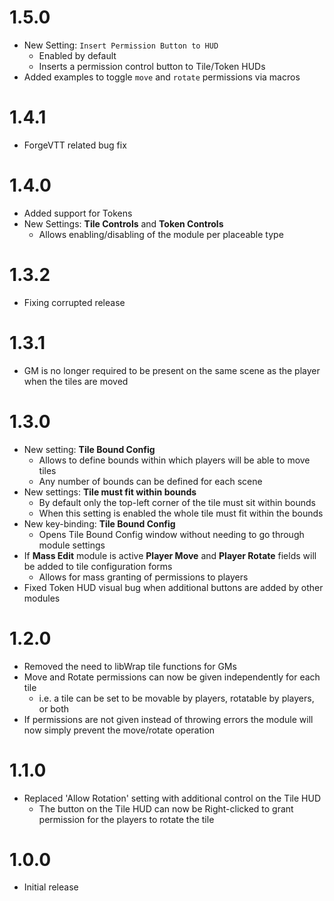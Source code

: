 # 1.5.0

- New Setting: `Insert Permission Button to HUD`
  - Enabled by default
  - Inserts a permission control button to Tile/Token HUDs
- Added examples to toggle `move` and `rotate` permissions via macros

# 1.4.1

- ForgeVTT related bug fix

# 1.4.0

- Added support for Tokens
- New Settings: **Tile Controls** and **Token Controls**
  - Allows enabling/disabling of the module per placeable type

# 1.3.2

- Fixing corrupted release

# 1.3.1

- GM is no longer required to be present on the same scene as the player when the tiles are moved

# 1.3.0

- New setting: **Tile Bound Config**
  - Allows to define bounds within which players will be able to move tiles
  - Any number of bounds can be defined for each scene
- New settings: **Tile must fit within bounds**
  - By default only the top-left corner of the tile must sit within bounds
  - When this setting is enabled the whole tile must fit within the bounds
- New key-binding: **Tile Bound Config**
  - Opens Tile Bound Config window without needing to go through module settings
- If **Mass Edit** module is active **Player Move** and **Player Rotate** fields will be added to tile configuration forms
  - Allows for mass granting of permissions to players
- Fixed Token HUD visual bug when additional buttons are added by other modules

# 1.2.0

- Removed the need to libWrap tile functions for GMs
- Move and Rotate permissions can now be given independently for each tile
  - i.e. a tile can be set to be movable by players, rotatable by players, or both
- If permissions are not given instead of throwing errors the module will now simply prevent the move/rotate operation

# 1.1.0

- Replaced 'Allow Rotation' setting with additional control on the Tile HUD
  - The button on the Tile HUD can now be Right-clicked to grant permission for the players to rotate the tile

# 1.0.0

- Initial release
